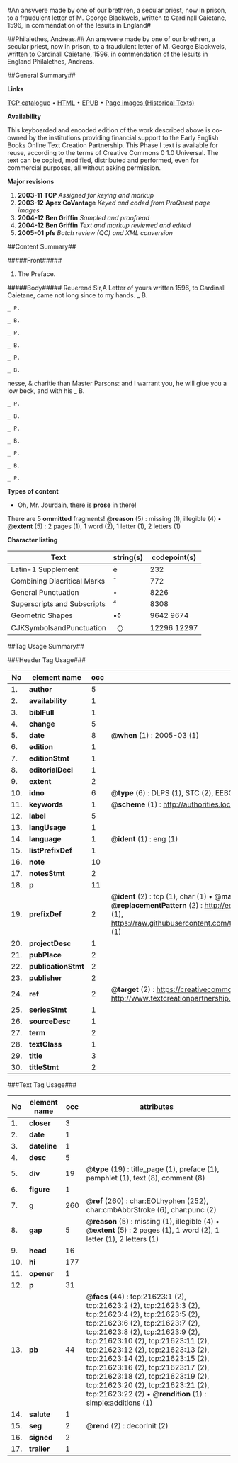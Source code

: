 #An ansvvere made by one of our brethren, a secular priest, now in prison, to a fraudulent letter of M. George Blackwels, written to Cardinall Caietane, 1596, in commendation of the Iesuits in England#

##Philalethes, Andreas.##
An ansvvere made by one of our brethren, a secular priest, now in prison, to a fraudulent letter of M. George Blackwels, written to Cardinall Caietane, 1596, in commendation of the Iesuits in England
Philalethes, Andreas.

##General Summary##

**Links**

[TCP catalogue](http://www.ota.ox.ac.uk/tcp/)  • 
[HTML](http://tei.it.ox.ac.uk/tcp/Texts-HTML/free/A09/A09551.html)  • 
[EPUB](http://tei.it.ox.ac.uk/tcp/Texts-EPUB/free/A09/A09551.epub) • 
[Page images (Historical Texts)](https://data.historicaltexts.jisc.ac.uk/view?pubId=eebo-99856101e&pageId=eebo-99856101e-21623-1)

**Availability**

This keyboarded and encoded edition of the
	       work described above is co-owned by the institutions
	       providing financial support to the Early English Books
	       Online Text Creation Partnership. This Phase I text is
	       available for reuse, according to the terms of Creative
	       Commons 0 1.0 Universal. The text can be copied,
	       modified, distributed and performed, even for
	       commercial purposes, all without asking permission.

**Major revisions**

1. __2003-11__ __TCP__ *Assigned for keying and markup*
1. __2003-12__ __Apex CoVantage__ *Keyed and coded from ProQuest page images*
1. __2004-12__ __Ben Griffin__ *Sampled and proofread*
1. __2004-12__ __Ben Griffin__ *Text and markup reviewed and edited*
1. __2005-01__ __pfs__ *Batch review (QC) and XML conversion*

##Content Summary##

#####Front#####

1. The Preface.

#####Body#####
Reuerend Sir,A Letter of yours written 1596, to Cardinall Caietane, came not long since to my hands.
    _ B.

    _ P.

    _ B.

    _ P.

    _ B.

    _ P.

    _ B.
nesse, & charitie than Master Parsons: and I warrant you, he will giue you a low beck, and with his 
    _ B.

    _ P.

    _ B.

    _ P.

    _ B.

    _ P.

    _ B.

    _ P.

**Types of content**

  * Oh, Mr. Jourdain, there is **prose** in there!

There are 5 **ommitted** fragments! 
 @__reason__ (5) : missing (1), illegible (4)  •  @__extent__ (5) : 2 pages (1), 1 word (2), 1 letter (1), 2 letters (1)

**Character listing**


|Text|string(s)|codepoint(s)|
|---|---|---|
|Latin-1 Supplement|è|232|
|Combining             Diacritical Marks|̄|772|
|General Punctuation|•|8226|
|Superscripts             and Subscripts|⁴|8308|
|Geometric Shapes|▪◊|9642 9674|
|CJKSymbolsandPunctuation|〈〉|12296 12297|

##Tag Usage Summary##

###Header Tag Usage###

|No|element name|occ|attributes|
|---|---|---|---|
|1.|__author__|5||
|2.|__availability__|1||
|3.|__biblFull__|1||
|4.|__change__|5||
|5.|__date__|8| @__when__ (1) : 2005-03 (1)|
|6.|__edition__|1||
|7.|__editionStmt__|1||
|8.|__editorialDecl__|1||
|9.|__extent__|2||
|10.|__idno__|6| @__type__ (6) : DLPS (1), STC (2), EEBO-CITATION (1), PROQUEST (1), VID (1)|
|11.|__keywords__|1| @__scheme__ (1) : http://authorities.loc.gov/ (1)|
|12.|__label__|5||
|13.|__langUsage__|1||
|14.|__language__|1| @__ident__ (1) : eng (1)|
|15.|__listPrefixDef__|1||
|16.|__note__|10||
|17.|__notesStmt__|2||
|18.|__p__|11||
|19.|__prefixDef__|2| @__ident__ (2) : tcp (1), char (1)  •  @__matchPattern__ (2) : ([0-9\-]+):([0-9IVX]+) (1), (.+) (1)  •  @__replacementPattern__ (2) : http://eebo.chadwyck.com/downloadtiff?vid=$1&page=$2 (1), https://raw.githubusercontent.com/textcreationpartnership/Texts/master/tcpchars.xml#$1 (1)|
|20.|__projectDesc__|1||
|21.|__pubPlace__|2||
|22.|__publicationStmt__|2||
|23.|__publisher__|2||
|24.|__ref__|2| @__target__ (2) : https://creativecommons.org/publicdomain/zero/1.0/ (1), http://www.textcreationpartnership.org/docs/. (1)|
|25.|__seriesStmt__|1||
|26.|__sourceDesc__|1||
|27.|__term__|2||
|28.|__textClass__|1||
|29.|__title__|3||
|30.|__titleStmt__|2||


###Text Tag Usage###

|No|element name|occ|attributes|
|---|---|---|---|
|1.|__closer__|3||
|2.|__date__|1||
|3.|__dateline__|1||
|4.|__desc__|5||
|5.|__div__|19| @__type__ (19) : title_page (1), preface (1), pamphlet (1), text (8), comment (8)|
|6.|__figure__|1||
|7.|__g__|260| @__ref__ (260) : char:EOLhyphen (252), char:cmbAbbrStroke (6), char:punc (2)|
|8.|__gap__|5| @__reason__ (5) : missing (1), illegible (4)  •  @__extent__ (5) : 2 pages (1), 1 word (2), 1 letter (1), 2 letters (1)|
|9.|__head__|16||
|10.|__hi__|177||
|11.|__opener__|1||
|12.|__p__|31||
|13.|__pb__|44| @__facs__ (44) : tcp:21623:1 (2), tcp:21623:2 (2), tcp:21623:3 (2), tcp:21623:4 (2), tcp:21623:5 (2), tcp:21623:6 (2), tcp:21623:7 (2), tcp:21623:8 (2), tcp:21623:9 (2), tcp:21623:10 (2), tcp:21623:11 (2), tcp:21623:12 (2), tcp:21623:13 (2), tcp:21623:14 (2), tcp:21623:15 (2), tcp:21623:16 (2), tcp:21623:17 (2), tcp:21623:18 (2), tcp:21623:19 (2), tcp:21623:20 (2), tcp:21623:21 (2), tcp:21623:22 (2)  •  @__rendition__ (1) : simple:additions (1)|
|14.|__salute__|1||
|15.|__seg__|2| @__rend__ (2) : decorInit (2)|
|16.|__signed__|2||
|17.|__trailer__|1||
